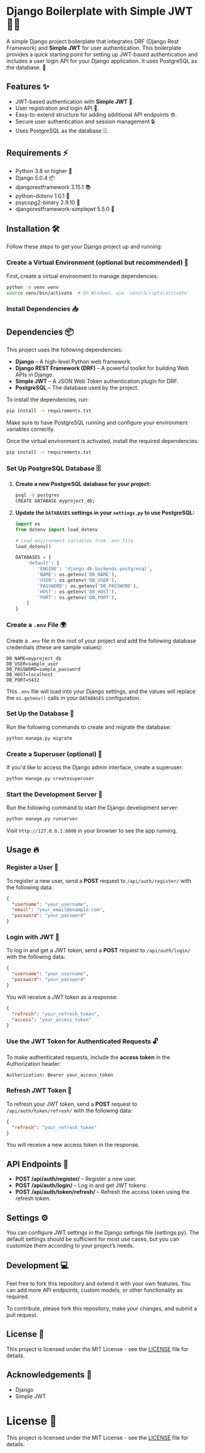 
# Django Boilerplate with Simple JWT 🐍🔐

A simple Django project boilerplate that integrates DRF (Django Rest Framework) and **Simple JWT** for user authentication. This boilerplate provides a quick starting point for setting up JWT-based authentication and includes a user login API for your Django application. It uses PostgreSQL as the database. 🚀

## Features ✨

- JWT-based authentication with **Simple JWT** 🔑.
- User registration and login API 📝.
- Easy-to-extend structure for adding additional API endpoints ⚙️.
- Secure user authentication and session management 🔒.
- Uses PostgreSQL as the database 🗄️.

## Requirements ⚡

- Python 3.8 or higher 🐍
- Django 5.0.4 📦
- djangorestframework 3.15.1 📚
- python-dotenv 1.0.1 🌿
- psycopg2-binary 2.9.10 🍄
- djangorestframework-simplejwt 5.5.0 🔑

## Installation 🛠️

Follow these steps to get your Django project up and running:

### Create a Virtual Environment (optional but recommended) 🌱

First, create a virtual environment to manage dependencies:

```bash
python -m venv venv
source venv/bin/activate  # On Windows, use `venv\Scripts\activate`
```

### Install Dependencies 📥


## Dependencies 📦

This project uses the following dependencies:

- **Django** – A high-level Python web framework.
- **Django REST Framework (DRF)** – A powerful toolkit for building Web APIs in Django.
- **Simple JWT** – A JSON Web Token authentication plugin for DRF.
- **PostgreSQL** – The database used by the project.

To install the dependencies, run:
```bash
pip install -r requirements.txt
```

Make sure to have PostgreSQL running and configure your environment variables correctly.


Once the virtual environment is activated, install the required dependencies:

```bash
pip install -r requirements.txt
```

### Set Up PostgreSQL Database 🗄️

1. **Create a new PostgreSQL database for your project:**

   ```bash
   psql -U postgres
   CREATE DATABASE myproject_db;
   ```

2. **Update the `DATABASES` settings in your `settings.py` to use PostgreSQL:**

   ```python
   import os
   from dotenv import load_dotenv

   # Load environment variables from .env file
   load_dotenv()

   DATABASES = {
       'default': {
           'ENGINE': 'django.db.backends.postgresql',
           'NAME': os.getenv('DB_NAME'),
           'USER': os.getenv('DB_USER'),
           'PASSWORD': os.getenv('DB_PASSWORD'),
           'HOST': os.getenv('DB_HOST'),
           'PORT': os.getenv('DB_PORT'),
       }
   }
   ```

### Create a `.env` File 🌍

Create a `.env` file in the root of your project and add the following database credentials (these are sample values):

```env
DB_NAME=myproject_db
DB_USER=sample_user
DB_PASSWORD=sample_password
DB_HOST=localhost
DB_PORT=5432
```

This `.env` file will load into your Django settings, and the values will replace the `os.getenv()` calls in your `DATABASES` configuration.

### Set Up the Database 🔧

Run the following commands to create and migrate the database:

```bash
python manage.py migrate
```

### Create a Superuser (optional) 👑

If you'd like to access the Django admin interface, create a superuser:

```bash
python manage.py createsuperuser
```

### Start the Development Server 🚀

Run the following command to start the Django development server:

```bash
python manage.py runserver
```

Visit `http://127.0.0.1:8000` in your browser to see the app running.

## Usage 🔥

### Register a User 📝

To register a new user, send a **POST** request to `/api/auth/register/` with the following data:

```json
{
  "username": "your_username",
  "email": "your_email@example.com",
  "password": "your_password"
}
```

### Login with JWT 🔑

To log in and get a JWT token, send a **POST** request to `/api/auth/login/` with the following data:

```json
{
  "username": "your_username",
  "password": "your_password"
}
```

You will receive a JWT token as a response:

```json
{
  "refresh": "your_refresh_token",
  "access": "your_access_token"
}
```

### Use the JWT Token for Authenticated Requests 🔓

To make authenticated requests, include the **access token** in the Authorization header:

```bash
Authorization: Bearer your_access_token
```

### Refresh JWT Token 🔄

To refresh your JWT token, send a **POST** request to `/api/auth/token/refresh/` with the following data:

```json
{
  "refresh": "your_refresh_token"
}
```

You will receive a new access token in the response.

## API Endpoints 📡

- **POST /api/auth/register/** – Register a new user.
- **POST /api/auth/login/** – Log in and get JWT tokens.
- **POST /api/auth/token/refresh/** – Refresh the access token using the refresh token.

## Settings ⚙️

You can configure JWT settings in the Django settings file (settings.py). The default settings should be sufficient for most use cases, but you can customize them according to your project’s needs.

## Development 💻

Feel free to fork this repository and extend it with your own features. You can add more API endpoints, custom models, or other functionality as required.

To contribute, please fork this repository, make your changes, and submit a pull request.

## License 📄

This project is licensed under the MIT License - see the [LICENSE](LICENSE) file for details.

## Acknowledgements 🙏

- Django
- Simple JWT

# License 📄

This project is licensed under the MIT License - see the [LICENSE](LICENSE) file for details.
